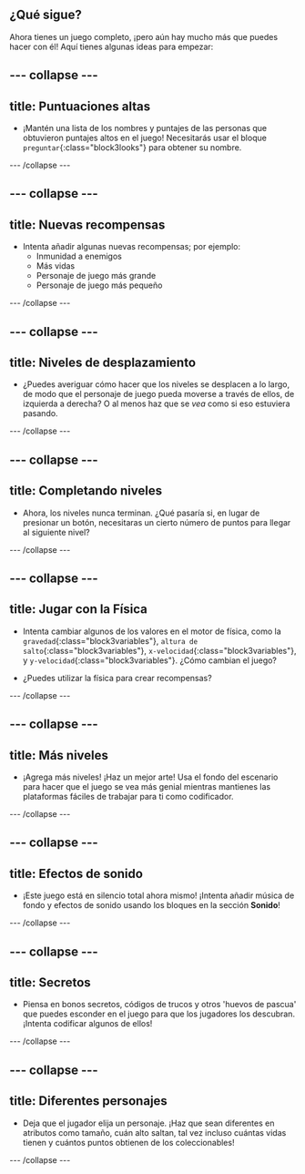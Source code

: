 ## ¿Qué sigue?

Ahora tienes un juego completo, ¡pero aún hay mucho más que puedes hacer con él! Aquí tienes algunas ideas para empezar:

--- collapse ---
---
title: Puntuaciones altas
---

+ ¡Mantén una lista de los nombres y puntajes de las personas que obtuvieron puntajes altos en el juego! Necesitarás usar el bloque `preguntar`{:class="block3looks"} para obtener su nombre.

--- /collapse ---

--- collapse ---
---
title: Nuevas recompensas
---

+ Intenta añadir algunas nuevas recompensas; por ejemplo:
  * Inmunidad a enemigos
  * Más vidas
  * Personaje de juego más grande
  * Personaje de juego más pequeño

--- /collapse ---

--- collapse ---
---
title: Niveles de desplazamiento
---

+ ¿Puedes averiguar cómo hacer que los niveles se desplacen a lo largo, de modo que el personaje de juego pueda moverse a través de ellos, de izquierda a derecha? O al menos haz que se _vea_ como si eso estuviera pasando.

--- /collapse ---

--- collapse ---
---
title: Completando niveles
---

+ Ahora, los niveles nunca terminan. ¿Qué pasaría si, en lugar de presionar un botón, necesitaras un cierto número de puntos para llegar al siguiente nivel?

--- /collapse ---

--- collapse ---
---
title: Jugar con la Física
---

+ Intenta cambiar algunos de los valores en el motor de física, como la `gravedad`{:class="block3variables"}, `altura de salto`{:class="block3variables"}, `x-velocidad`{:class="block3variables"}, y `y-velocidad`{:class="block3variables"}. ¿Cómo cambian el juego?

+ ¿Puedes utilizar la física para crear recompensas?

--- /collapse ---

--- collapse ---
---
title: Más niveles
---

+ ¡Agrega más niveles! ¡Haz un mejor arte! Usa el fondo del escenario para hacer que el juego se vea más genial mientras mantienes las plataformas fáciles de trabajar para ti como codificador.

--- /collapse ---

--- collapse ---
---
title: Efectos de sonido
---

+ ¡Este juego está en silencio total ahora mismo! ¡Intenta añadir música de fondo y efectos de sonido usando los bloques en la sección **Sonido**!

--- /collapse ---

--- collapse ---
---
title: Secretos
---

+ Piensa en bonos secretos, códigos de trucos y otros 'huevos de pascua' que puedes esconder en el juego para que los jugadores los descubran. ¡Intenta codificar algunos de ellos!

--- /collapse ---

--- collapse ---
---
title: Diferentes personajes
---

+ Deja que el jugador elija un personaje. ¡Haz que sean diferentes en atributos como tamaño, cuán alto saltan, tal vez incluso cuántas vidas tienen y cuántos puntos obtienen de los coleccionables!

--- /collapse ---